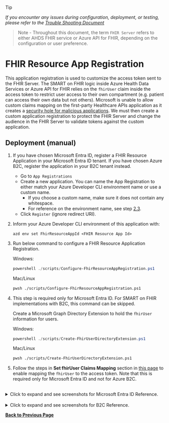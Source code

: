 > [!TIP]
> *If you encounter any issues during configuration, deployment, or testing, please refer to the [Trouble Shooting Document](../troubleshooting.md)*

> Note - Throughout this document, the term `FHIR Server` refers to either AHDS FHIR service or Azure API for FHIR, depending on the configuration or user preference.

# FHIR Resource App Registration

This application registration is used to customize the access token sent to the FHIR Server. The SMART on FHIR logic inside Azure Health Data Services or Azure API for FHIR relies on the `fhirUser` claim inside the access token to restrict user access to their own compartment (e.g. patient can access their own data but not others). Microsoft is unable to allow custom claims mapping on the first-party Healthcare APIs application as it creates a [security hole for malicious applications](https://learn.microsoft.com/azure/active-directory/develop/reference-app-manifest#acceptmappedclaims-attribute). We must then create a custom application registration to protect the FHIR Server and change the audience in the FHIR Server to validate tokens against the custom application.

## Deployment (manual)

1. If you have chosen Microsoft Entra ID, register a FHIR Resource Application in your Microsoft Entra ID tenant. If you have chosen Azure B2C, register the application in your B2C tenant instead.
    - Go to `App Registrations`
    - Create a new application. You can name the App Registration to either match your Azure Developer CLI environment name or use a custom name. 
        - If you choose a custom name, make sure it does not contain any whitespace. 
        - For reference on the environment name, see step [2.3](../deployment.md/#2-prepare-and-deploy-environment/).
    - Click `Register` (ignore redirect URI).
1. Inform your Azure Developer CLI environment of this application with:
    ```
    azd env set FhirResourceAppId <FHIR Resource App Id>
    ```
1. Run below command to configure a FHIR Resource Application Registration.
    
    Windows:
    ```powershell
    powershell ./scripts/Configure-FhirResourceAppRegistration.ps1
    ```
    
    Mac/Linux
    ```bash
    pwsh ./scripts/Configure-FhirResourceAppRegistration.ps1
    ```
1. This step is required only for Microsoft Entra ID. For SMART on FHIR implementations with B2C, this command can be skipped.

    Create a Microsoft Graph Directory Extension to hold the `fhirUser` information for users.
    
    Windows:
    ```powershell
    powershell ./scripts/Create-FhirUserDirectoryExtension.ps1
    ```
    
    Mac/Linux
    ```bash
    pwsh ./scripts/Create-FhirUserDirectoryExtension.ps1
    ```
1. Follow the steps in **Set fhirUser Claims Mapping** section in [this page](./set-fhir-user-mapping.md) to enable mapping the `fhirUser` to the access token. Note that this is required only for Microsoft Entra ID and not for Azure B2C.

<br />
<details>
<summary>Click to expand and see screenshots for Microsoft Entra ID Reference.</summary>

![](./images/fhir_resource_app_primary_domain.png)
![](./images/fhir_resource_app_new_app.png)
![](./images/fhir_resource_app_new_app2.png)
![](./images/fhir_resource_app_set_uri.png)
![](./images/fhir_resource_app_set_uri2.png)
![](./images/fhir_resource_app_manifest.png)
</details>

<br />
<details>
<summary>Click to expand and see screenshots for B2C Reference.</summary>

![](./images/fhir_resource_app_primary_domain_b2c.png)
![](./images/fhir_resource_app_new_app_b2c.png)
![](./images/fhir_resource_app_new_app2_b2c.png)
![](./images/fhir_resource_app_set_uri_b2c.png)
![](./images/fhir_resource_app_set_uri2_b2c.png)
![](./images/fhir_resource_app_manifest_b2c.png)
</details>

**[Back to Previous Page](../deployment.md#2-prepare-and-deploy-environment)**